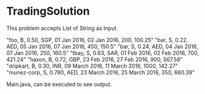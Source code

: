 # TradingSolution

This problem accepts List of String as Input.

"foo, B, 0.50, SGP, 01 Jan 2016, 02 Jan 2016, 200, 100.25"
"bar, S, 0.22, AED, 05 Jan 2016, 07 Jan 2016, 450, 150.5"
"bar, S, 0.24, AED, 04 Jan 2016, 07 Jan 2016, 250, 160.5"
"tbay, S, 0.63, SAR, 01 Feb 2016, 02 Feb 2016, 700, 421.24"
"haxon, B, 0.72, GBP, 23 Feb 2016, 27 Feb 2016, 900, 567.58"
"dripkart, B, 0.30, INR, 09 March 2016, 11 March 2016, 1000, 142.27"
"munez-corp, S, 0.780, AED, 23 March 2016, 25 March 2016, 350, 680.39"


Main.java, can be executed to see output.
